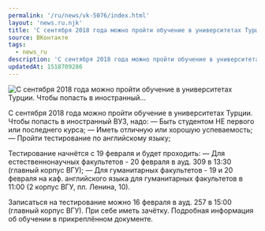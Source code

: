 ```yaml
---
permalink: '/ru/news/vk-5076/index.html'
layout: 'news.ru.njk'
title: 'С сентября 2018 года можно пройти обучение в университетах Турции. Чтобы попасть в иностранный'
source: ВКонтакте
tags:
  - news_ru
description: 'С сентября 2018 года можно пройти обучение в университетах Турции. Чтобы попасть в иностранный…'
updatedAt: 1518709286
---
```

![С сентября 2018 года можно пройти обучение в университетах Турции. Чтобы попасть в иностранный…](https://sun9-54.userapi.com/impf/c830309/v830309050/7c3ee/KvMhpQF0auA.jpg?size=1280x864&quality=96&sign=5c44d6f310164f45dcb79543d64f35fc&c_uniq_tag=ff2vp5_zzjltCvXKz20eWUqAYpOrAThj5j_EBDk_-VM&type=album)

С сентября 2018 года можно пройти обучение в университетах Турции. Чтобы попасть в иностранный ВУЗ, надо:
— Быть студентом НЕ первого или последнего курса;
— Иметь отличную или хорошую успеваемость;
— Пройти тестирование по английскому языку;

Тестирование начнётся с 19 февраля и будет проходить:
— Для естественнонаучных факультетов - 20 февраля в ауд. 309 в 13:30 (главный корпус ВГУ);
— Для гуманитарных факультетов - 19 и 20 февраля на каф. английского языка для гуманитарных факультетов в 11:00 (2 корпус ВГУ, пл. Ленина, 10).

Записаться на тестирование можно 16 февраля в ауд. 257 в 15:00 (главный корпус ВГУ). При себе иметь зачётку.
Подробная информация об обучении в прикреплённом документе.
